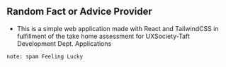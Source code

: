 ## Random Fact or Advice Provider

- This is a simple web application made with React and TailwindCSS in fulfillment of the take home assessment for UXSociety-Taft Development Dept. Applications 

`note: spam Feeling Lucky`